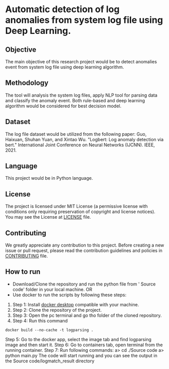 # Automatic detection of log anomalies from system log file using Deep Learning. 
## Objective
The main objective of this research project would be to detect anomalies event from system log file using deep learning algorithm.
## Methodology
The tool will analysis the  system log files, apply NLP tool for parsing data and classify the anomaly event. Both rule-based and deep learning algorithm would be considered for best decision model.
## Dataset
The log file dataset would be utilized from the following paper: Guo, Haixuan, Shuhan Yuan, and Xintao Wu. "Logbert: Log anomaly detection via bert." International Joint Conference on Neural Networks (IJCNN). IEEE, 2021.
## Language 
This project would be in Python language.
## License
The project is licensed under MIT License (a permissive license with conditions only requiring preservation of copyright and license notices).
You may see the License at [LICENSE](https://github.com/afrin110203/LogAnomaliesDetectionDL/blob/main/LICENSE) file.
## Contributing
We greatly appreciate any contribution to this project. Before creating a new issue or pull request, 
please read the contribution guidelines and policies in [CONTRIBUTING](https://github.com/afrin110203/LogAnomaliesDetectionDL/blob/main/CONTRIBUTING.md) file.
 
## How to run

* Download/Clone the repository and run the python file from ' Source code' folder in your local machine. 
OR
* Use docker to run the scripts by following these steps:

1. Step 1: Install [docker desktop](https://www.docker.com/get-started/) compatible with your machine.
2. Step 2: Clone the repository of the project.
3. Step 3: Open the pc terminal and go tho folder of the cloned repository.
4. Step 4: Run this command
```
docker build --no-cache -t logparsing .
```
Step 5: Go to the docker app, select the image tab and find logparsing image and then start it.
Step 6: Go to containers tab, open terminal from the running container.
Step 7: Run following commands:
 a> cd ./Source code
 a> python main.py
The code will start running and you can see the output in the Source code/logmatch_result directory 



